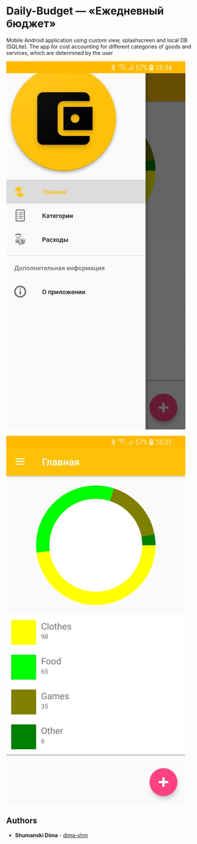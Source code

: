 # Daily-Budget — «Ежедневный бюджет»

Mobile Android application using custom view, splashscreen and local DB (SQLite). The app for cost accounting for different categories of goods and services, which are determined by the user

![screenshot of sample](https://github.com/dima-shm/Daily-Budget/blob/master/Preview1.jpg)

![screenshot of sample](https://github.com/dima-shm/Daily-Budget/blob/master/Preview2.jpg)

## Authors

* **Shumanski Dima** - [dima-shm](https://github.com/dima-shm)